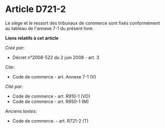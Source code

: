 # Article D721-2

Le siège et le ressort des tribunaux de commerce sont fixés conformément au tableau de l'annexe 7-1 du présent livre.

**Liens relatifs à cet article**

_Créé par_:

  - Décret n°2008-522 du 2 juin 2008 - art. 3

_Cite_:

  - Code de commerce - art. Annexe 7-1 (V)

_Cité par_:

  - Code de commerce - art. R910-1 (VD)
  - Code de commerce - art. R950-1 (M)

_Anciens textes_:

  - Code de commerce. - art. R721-2 (T)
